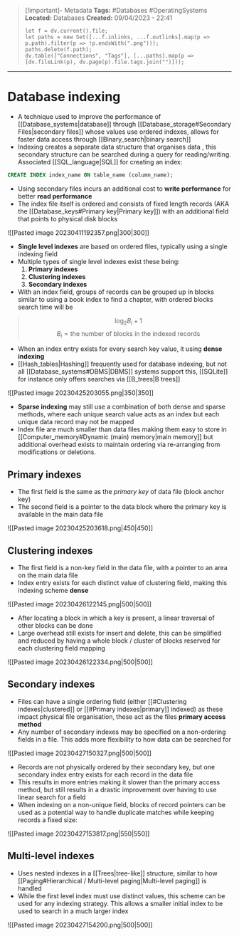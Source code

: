 > [!important]- Metadata
> **Tags:** #Databases #OperatingSystems 
> **Located:** Databases
> **Created:** 09/04/2023 - 22:41
> ```dataviewjs
> let f = dv.current().file;
> let paths = new Set([...f.inlinks, ...f.outlinks].map(p => p.path).filter(p => !p.endsWith(".png")));
> paths.delete(f.path);
> dv.table(["Connections", "Tags"], [...paths].map(p => [dv.fileLink(p), dv.page(p).file.tags.join("")]));
> ```

___
# Database indexing
- A technique used to improve the performance of [[Database_systems|database]] through  [[Database_storage#Secondary Files|secondary files]] whose values use ordered indexes, allows for faster data access through [[Binary_search|binary search]]
- Indexing creates a separate data structure that organises data , this secondary structure can be searched during a query for reading/writing. Associated [[SQL_language|SQL]] for creating an index:

```sql
CREATE INDEX index_name ON table_name (column_name);
```

- Using secondary files incurs an additional cost to **write performance** for better **read performance**
- The index file itself is ordered and consists of fixed length records (AKA the [[Database_keys#Primary key|Primary key]]) with an additional field that points to physical disk blocks

![[Pasted image 20230411192357.png|300|300]]
- **Single level indexes** are based on ordered files, typically using a single indexing field 
- Multiple types of single level indexes exist these being:
	1. **Primary indexes** 
	2. **Clustering indexes** 
	3. **Secondary indexes**
- With an index field, groups of records can be grouped up in blocks similar to using a book index to find a chapter, with ordered blocks search time will be 

> $$\log_{2}B_i + 1$$
> $$B_{i}=\text{the number of blocks in the indexed records}$$

- When an index entry exists for every search key value, it using **dense indexing**
- [[Hash_tables|Hashing]] frequently used for database indexing, but not all [[Database_systems#DBMS|DBMS]] systems support this, [[SQLite]] for instance only offers searches via [[B_trees|B trees]]

![[Pasted image 20230425203055.png|350|350]]
- **Sparse indexing** may still use a combination of both dense and sparse methods, where each unique search value acts as an index but each unique data record may not be mapped
- Index file are much smaller than data files making them easy to store in [[Computer_memory#Dynamic (main) memory|main memory]] but additional overhead exists to maintain ordering via re-arranging from modifications or deletions. 
## Primary indexes
-   The first field is the same as the _primary key_ of data file (block anchor key)
-   The second field is a pointer to the data block where the primary key is available in the main data file

![[Pasted image 20230425203618.png|450|450]]
## Clustering indexes
- The first field is a non-key field in the data file, with a pointer to an area on the main data file
- Index entry exists for each distinct value of clustering field, making this indexing scheme **dense**

![[Pasted image 20230426122145.png|500|500]]
- After locating a block in which a key is present, a linear traversal of other blocks can be done
- Large overhead still exists for insert and delete, this can be simplified and reduced by having a whole block / cluster of blocks reserved for each clustering field mapping

![[Pasted image 20230426122334.png|500|500]]


## Secondary indexes 
- Files can have a single ordering field (either [[#Clustering indexes|clustered]] or [[#Primary indexes|primary]] indexed) as these impact physical file organisation, these act as the files **primary access method** 
- Any number of secondary indexes may be specified on a non-ordering fields in a file. This adds more flexibility to how data can be searched for

![[Pasted image 20230427150327.png|500|500]]

- Records are not physically ordered by their secondary key, but one secondary index entry exists for each record in the data file
- This results in more entries making it slower than the primary access method, but still results in a drastic improvement over having to use linear search for a field
- When indexing on a non-unique field, blocks of record pointers can be used as a potential way to handle duplicate matches while keeping records a fixed size:

![[Pasted image 20230427153817.png|550|550]]


## Multi-level indexes 
- Uses nested indexes in a [[Trees|tree-like]] structure, similar to how [[Paging#Hierarchical / Multi-level paging|Multi-level paging]] is handled
- While the first level index must use distinct values, this scheme can be used for any indexing strategy. This allows a smaller initial index to be used to search in a much larger index

![[Pasted image 20230427154200.png|500|500]]